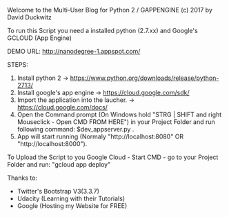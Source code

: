 Welcome to the Multi-User Blog for Python 2 / GAPPENGINE 
(c) 2017 by David Duckwitz

To run this Script you need a installed python (2.7.xx) and Google's GCLOUD (App Engine)

DEMO URL: http://nanodegree-1.appspot.com/

STEPS:
1. Install python 2   					-> https://www.python.org/downloads/release/python-2713/
2. Install google's app engine          		-> https://cloud.google.com/sdk/
3. Import the application into the laucher.     	-> https://cloud.google.com/docs/
4. Open the Command prompt (On Windows hold "STRG | SHIFT and right Mouseclick - Open CMD FROM HERE") in your Project Folder and run following command: $dev_appserver.py .
5. App will start running (Normaly "http://localhost:8080" OR "http://localhost:8000").

To Upload the Script to you Google Cloud - Start CMD - go to your Project Folder and run: "gcloud app deploy"

Thanks to:
- Twitter's Bootstrap V3(3.3.7)
- Udacity (Learning with their Tutorials)
- Google (Hosting my Website for FREE)
